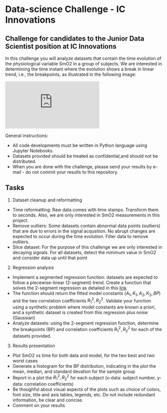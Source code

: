 # Data-science Challenge - IC Innovations
## Challenge for candidates to the Junior Data Scientist position at IC Innovations 

In this challenge you will analyze datasets that contain the time evolution of the physiological variable SmO2 in a group of subjects. We are interested in determining the time instant where the evolution shows a break in linear trend, i.e., the breakpoints, as illustrated in the following image:


![challenge.pdf](https://github.com/dehurtado/data-science-challenge-01/files/7538892/challenge.pdf)

General instructions:
* All code developments must be written in Python language using Jupyter Notebooks. 
* Datasets provided should be treated as confidential,and should not be distributed.
* When you are done with the challenge, please send your results by e-mail - do not commit your results to this repository. 

## Tasks

1. Dataset cleanup and reformatting 
* Time reformatting: Raw data comes with time stamps. Transform them to seconds. Also, we are only interested in SmO2 measurements in this project.
* Remove outliers: Some datasets contain abnormal data points (outliers) that are due to errors in the signal acqusition. No abrupt changes are expected to occur during the time evolution. Filter data to remove outliers. 
* Slice dataset: For the purpose of this challenge we are only interested in decaying signals. For all datasets, detect the minimum value in SmO2 and consider data up until that point


2. Regression analysis
* Implement a segmented regression function: datasets are expected to follow a piecewise-linear (2-segment) trend. Create a function that solves the 2-segment regression as detailed in this [link](https://en.wikipedia.org/wiki/Segmented_regression) 
* The function should return the fitted model constants ($A_1,K_1,A_2,K_2,BP$) and the two correlation coefficients $R_1^2,R_2^2$. Validate your function using a synthetic problem where model constants are known a priori, and a synthetic dataset is created from this regression plus noise (Gaussian)   
* Analyze datasets: using the 2-segment regression function, determine the breakpoints (BP) and correlation coefficients $R_1^2,R_2^2$ for each of the datasets provided.

3. Results presentation
* Plot SmO2 vs time for both data and model, for the two best and two worst cases
* Generate a histogram for the BP distribution, indicating in the plot the mean, median, and standard devation for the sample group 
* Report in a plot the $R_1^2,R_2^2$ for each subject (x-data: subject number, y-data: correlation coefficients)
* Be thoughful about visual aspects of the plots such as choice of colors, font size, title and axis lables, legends, etc. Do not include redundant information, be clear and concise. 
* Comment on your results


